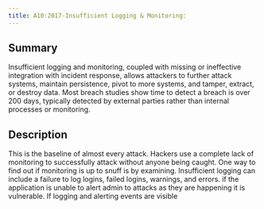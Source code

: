 ```yaml
---
title: A10:2017-Insufficient Logging & Monitoring:
---
```


## Summary

Insufficient logging and monitoring, coupled with missing or ineffective integration with incident response, allows attackers to further attack systems, maintain persistence, pivot to more systems, and tamper, extract, or destroy data. Most breach studies show time to detect a breach is over 200 days, typically detected by external parties rather than internal processes or monitoring.

## Description 

This is the baseline of almost every attack. Hackers use a complete lack of monitoring to successfully attack without anyone being caught. One way to find out if monitoring is up to snuff is by examining. Insufficient logging can include a failure to log logins, failed logins, warnings, and errors. if the application is unable to alert admin to attacks as they are happening it is vulnerable. If logging and alerting events are visible 
